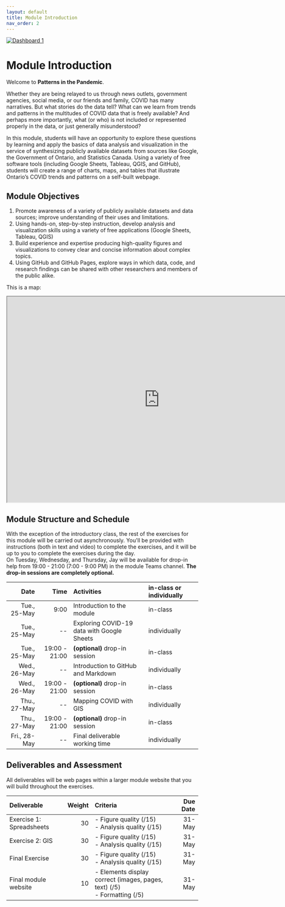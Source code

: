 ```yaml
---
layout: default
title: Module Introduction
nav_order: 2
---
```


<!-- Edit the content below for the workshop in question. Once you're ready to publish, remove the comment characters e.g. "<!--" at the start and end 

-->

<div class='tableauPlaceholder' id='viz1621708555453' style='position: relative'><noscript><a href='#'><img alt='Dashboard 1 ' src='https:&#47;&#47;public.tableau.com&#47;static&#47;images&#47;va&#47;vax-rates&#47;Dashboard1&#47;1_rss.png' style='border: none' /></a></noscript><object class='tableauViz'  style='display:none;'><param name='host_url' value='https%3A%2F%2Fpublic.tableau.com%2F' /> <param name='embed_code_version' value='3' /> <param name='site_root' value='' /><param name='name' value='vax-rates&#47;Dashboard1' /><param name='tabs' value='no' /><param name='toolbar' value='yes' /><param name='static_image' value='https:&#47;&#47;public.tableau.com&#47;static&#47;images&#47;va&#47;vax-rates&#47;Dashboard1&#47;1.png' /> <param name='animate_transition' value='yes' /><param name='display_static_image' value='yes' /><param name='display_spinner' value='yes' /><param name='display_overlay' value='yes' /><param name='display_count' value='yes' /><param name='language' value='en' /><param name='filter' value='publish=yes' /></object></div>                <script type='text/javascript'>                    var divElement = document.getElementById('viz1621708555453');                    var vizElement = divElement.getElementsByTagName('object')[0];                    if ( divElement.offsetWidth > 800 ) { vizElement.style.minWidth='420px';vizElement.style.maxWidth='650px';vizElement.style.width='100%';vizElement.style.minHeight='587px';vizElement.style.maxHeight='887px';vizElement.style.height=(divElement.offsetWidth*0.75)+'px';} else if ( divElement.offsetWidth > 500 ) { vizElement.style.minWidth='420px';vizElement.style.maxWidth='650px';vizElement.style.width='100%';vizElement.style.minHeight='587px';vizElement.style.maxHeight='887px';vizElement.style.height=(divElement.offsetWidth*0.75)+'px';} else { vizElement.style.width='100%';vizElement.style.height='727px';}                     var scriptElement = document.createElement('script');                    scriptElement.src = 'https://public.tableau.com/javascripts/api/viz_v1.js';                    vizElement.parentNode.insertBefore(scriptElement, vizElement);                </script>

# Module Introduction
Welcome to **Patterns in the Pandemic**. 

Whether they are being relayed to us through news outlets, government agencies, social media, or our friends and family, COVID has many narratives. But what stories do the data tell? What can we learn from trends and patterns in the multitudes of COVID data that is freely available? And perhaps more importantly, what (or who) is not included or represented properly in the data, or just generally misunderstood? 

In this module, students will have an opportunity to explore these questions by learning and apply the basics of data analysis and visualization in the service of synthesizing publicly available datasets from sources like Google, the Government of Ontario, and Statistics Canada. Using a variety of free software tools (including Google Sheets, Tableau, QGIS, and GitHub), students will create a range of charts, maps, and tables that illustrate Ontario’s COVID trends and patterns on a self-built webpage. 

## Module Objectives
1.	Promote awareness of a variety of publicly available datasets and data sources; improve understanding of their uses and limitations.
2.	Using hands-on, step-by-step instruction, develop analysis and visualization skills using a variety of free applications (Google Sheets, Tableau, QGIS)
3.	Build experience and expertise producing high-quality figures and visualizations to convey clear and concise information about complex topics. 
4.	Using GitHub and GitHub Pages, explore ways in which data, code, and research findings can be shared with other researchers and members of the public alike. 

This is a map: 

<iframe src="https://library.mcmaster.ca/maps/aerialphotos/" width="800" height="540"> </iframe>


## Module Structure and Schedule 
With the exception of the introductory class, the rest of the exercises for this module will be carried out asynchronously. You'll be provided with instructions (both in text and video) to complete the exercises, and it will be up to you to complete the exercises during the day.  
On Tuesday, Wednesday, and Thursday, Jay will be available for drop-in help from 19:00 - 21:00 (7:00 - 9:00 PM) in the module Teams channel. **The drop-in sessions are completely optional.**

|Date|Time|Activities|in-class or individually| 
|---:|---:|:---|:---|
|Tue., 25-May|9:00|Introduction to the module|in-class|
|Tue., 25-May|--|Exploring COVID-19 data with Google Sheets|individually|
|Tue., 25-May|19:00 - 21:00|**(optional)** drop-in session|in-class|
|Wed., 26-May|--|Introduction to GitHub and Markdown|individually|
|Wed., 26-May|19:00 - 21:00|**(optional)** drop-in session|in-class|
|Thu., 27-May|--|Mapping COVID with GIS|individually|
|Thu., 27-May|19:00 - 21:00|**(optional)** drop-in session|in-class|
|Fri., 28-May|--|Final deliverable working time|individually|

## Deliverables and Assessment
All deliverables will be web pages within a larger module website that you will build throughout the exercises.  

|Deliverable|Weight|Criteria|Due Date|
|:---|---:|:---|---:|
|Exercise 1: Spreadsheets|30|- Figure quality (/15) <br> - Analysis quality (/15) |31-May|
|Exercise 2: GIS|30|- Figure quality (/15) <br> - Analysis quality (/15) |31-May|
|Final Exercise|30|- Figure quality (/15) <br> - Analysis quality (/15) |31-May|
|Final module website|10|- Elements display correct (images, pages, text) (/5) <br> - Formatting (/5) |31-May|




<!--
## 1. Workshop Introduction
Follow along with the introductory video (or slides).

### Video
<iframe height="480" width="853" allowfullscreen frameborder=0 src="https://echo360.ca/media/a65689c0-c35c-4f33-9c12-f0ac97883f54/public?autoplay=false&automute=false"></iframe>

### Slides
<iframe src="https://docs.google.com/presentation/d/e/2PACX-1vSB6guZ6tdX2wPcsMAzviOOQrcRAeiUNEIAtIRniSx4C3D0Gl35wi60jB5sRlB9eGfs8dVcNvweXxHY/embed?start=false&loop=true&delayms=3000" frameborder="0" width="720" height="434" allowfullscreen="true" mozallowfullscreen="true" webkitallowfullscreen="true"></iframe>
<br>
<br>
When you're ready, navigate to your [first lesson](lesson1) to start using GitHub.

## 2. [Optional] Introduction to GitHub
(optional) Watch the following short introductory video ***What is GitHub?***   
<iframe width="719" height="480" src="https://www.youtube.com/embed/w3jLJU7DT5E" frameborder="0" allow="accelerometer; autoplay; clipboard-write; encrypted-media; gyroscope; picture-in-picture" allowfullscreen></iframe>
<br>
<br>
-->